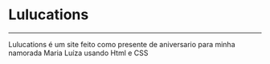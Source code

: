 <h1>Lulucations</h1>
<hr>
Lulucations é um site feito como presente de aniversario para minha namorada Maria Luíza usando Html e CSS
